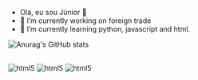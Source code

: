 - Olá, eu sou Júnior 👋
-  🔭 I’m currently working on foreign trade 
- 🌱 I’m currently learning python, javascript and html.

![Anurag's GitHub stats](https://github-readme-stats.vercel.app/api?username=Junior580&show_icons=true&theme=onedark)

<div style="display: inline_block"><br />
    <img algin="center" alt="html5"
        src="https://img.shields.io/badge/Python-3776AB?style=for-the-badge&logo=python&logoColor=white" />
    <img algin="center" alt="html5"
        src="https://img.shields.io/badge/JavaScript-F7DF1E?style=for-the-badge&logo=javascript&logoColor=black" />
    <img algin="center" alt="html5"
        src="https://img.shields.io/badge/HTML5-E34F26?style=for-the-badge&logo=html5&logoColor=white" />
</div>
